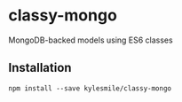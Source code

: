 # classy-mongo

MongoDB-backed models using ES6 classes

## Installation

```shell
npm install --save kylesmile/classy-mongo
```
